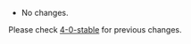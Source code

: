 * No changes.

Please check [4-0-stable](https://github.com/rails/rails/blob/4-0-stable/actionmailer/CHANGELOG.md) for previous changes.
